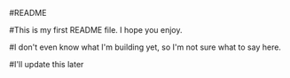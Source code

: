 #README

#This is my first README file. I hope you enjoy.

#I don't even know what I'm building yet, so I'm not sure what to say here. 

#I'll update this later
